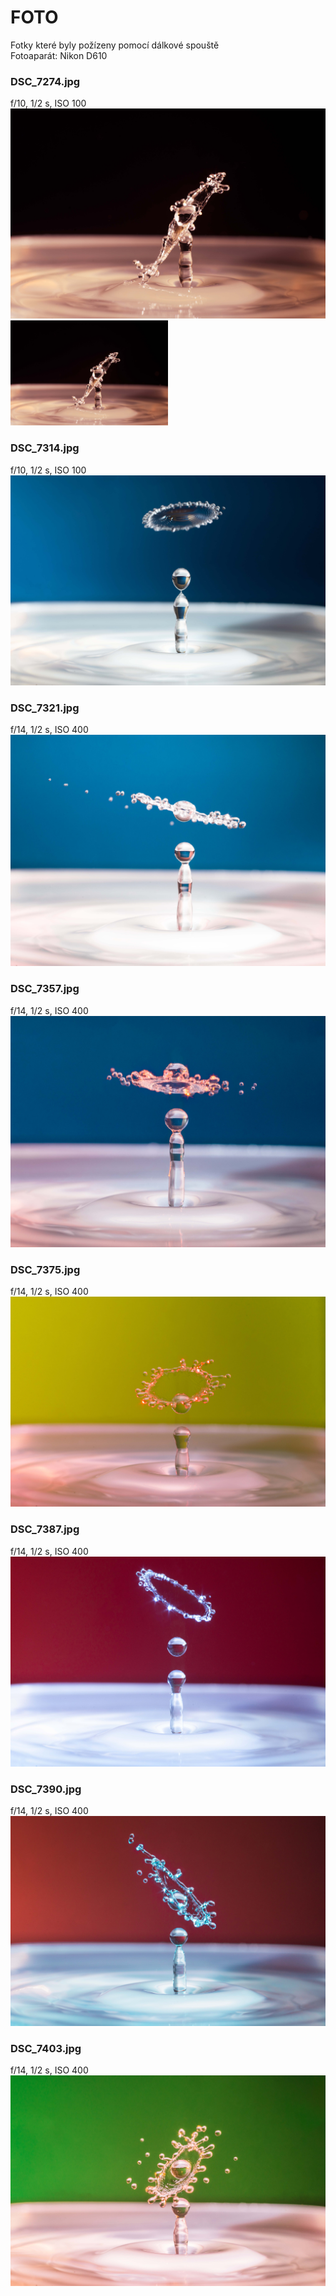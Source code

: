 # FOTO
Fotky které byly požízeny pomocí dálkové spouště <br/>
Fotoaparát: Nikon D610
### DSC_7274.jpg
f/10, 1/2 s, ISO 100
![alt text](https://github.com/kocevjak/qappka/blob/main/foto/DSC_7274.jpg?raw=true)
<img src="https://github.com/kocevjak/qappka/blob/main/foto/DSC_7274.jpg" width=50% height=50%>

### DSC_7314.jpg
f/10, 1/2 s, ISO 100
![alt text](https://github.com/kocevjak/qappka/blob/main/foto/DSC_7314.jpg?raw=true)

### DSC_7321.jpg
f/14, 1/2 s, ISO 400
![alt text](https://github.com/kocevjak/qappka/blob/main/foto/DSC_7321.jpg?raw=true)

### DSC_7357.jpg
f/14, 1/2 s, ISO 400
![alt text](https://github.com/kocevjak/qappka/blob/main/foto/DSC_7357.jpg?raw=true)

### DSC_7375.jpg
f/14, 1/2 s, ISO 400
![alt text](https://github.com/kocevjak/qappka/blob/main/foto/DSC_7375.jpg?raw=true)

### DSC_7387.jpg
f/14, 1/2 s, ISO 400
![alt text](https://github.com/kocevjak/qappka/blob/main/foto/DSC_7387.jpg?raw=true)

### DSC_7390.jpg
f/14, 1/2 s, ISO 400
![alt text](https://github.com/kocevjak/qappka/blob/main/foto/DSC_7390.jpg?raw=true)

### DSC_7403.jpg
f/14, 1/2 s, ISO 400
![alt text](https://github.com/kocevjak/qappka/blob/main/foto/DSC_7403.jpg?raw=true)